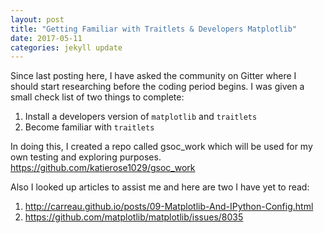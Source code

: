 ```yaml
---
layout: post
title: "Getting Familiar with Traitlets & Developers Matplotlib"
date: 2017-05-11
categories: jekyll update
---
```


Since last posting here, I have asked the community on Gitter where I should start researching before the coding period begins.
I was given a small check list of two things to complete:
1. Install a developers version of `matplotlib` and `traitlets`
2. Become familiar with `traitlets`

In doing this, I created a repo called gsoc_work which will be used for my own testing
and exploring purposes.
https://github.com/katierose1029/gsoc_work

Also I looked up  articles to assist me and here are two I have yet to read:
1. http://carreau.github.io/posts/09-Matplotlib-And-IPython-Config.html
2. https://github.com/matplotlib/matplotlib/issues/8035
